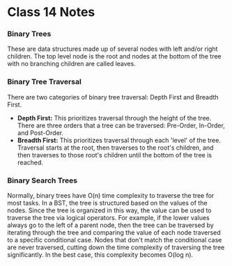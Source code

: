 # Class 14 Notes

### Binary Trees
These are data structures made up of several nodes with left and/or right children. The top level node is the root and nodes at the bottom of the tree with no branching children are called leaves. 

### Binary Tree Traversal
There are two categories of binary tree traversal: Depth First and Breadth First.

- **Depth First:** This prioritizes traversal through the height of the tree. There are three orders that a tree can be traversed: Pre-Order, In-Order, and Post-Order. 
- **Breadth First:** This prioritizes traversal through each 'level' of the tree. Traversal starts at the root, then traverses to the root's children, and then traverses to those root's children until the bottom of the tree is reached.

### Binary Search Trees
Normally, binary trees have O(n) time complexity to traverse the tree for most tasks. In a BST, the tree is structured based on the values of the nodes. Since the tree is organized in this way, the value can be used to traverse the tree via logical operators. For example, if the lower values always go to the left of a parent node, then the tree can be traversed by iterating through the tree and comparing the value of each node traversed to a specific conditional case. Nodes that don't match the conditional case are never traversed, cutting down the time complexity of traversing the tree significantly. In the best case, this complexity becomes O(log n).
